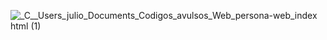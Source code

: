 
![_C__Users_julio_Documents_Codigos_avulsos_Web_persona-web_index html (1)](https://github.com/user-attachments/assets/b7b417ac-eefc-49b4-9200-f639e40c0ae4)
